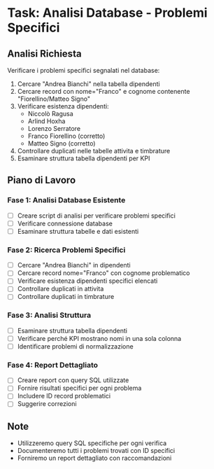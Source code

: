 # Task: Analisi Database - Problemi Specifici

## Analisi Richiesta
Verificare i problemi specifici segnalati nel database:

1. Cercare "Andrea Bianchi" nella tabella dipendenti
2. Cercare record con nome="Franco" e cognome contenente "Fiorellino/Matteo Signo"
3. Verificare esistenza dipendenti:
   - Niccolò Ragusa
   - Arlind Hoxha
   - Lorenzo Serratore
   - Franco Fiorellino (corretto)
   - Matteo Signo (corretto)
4. Controllare duplicati nelle tabelle attivita e timbrature
5. Esaminare struttura tabella dipendenti per KPI

## Piano di Lavoro

### Fase 1: Analisi Database Esistente
- [ ] Creare script di analisi per verificare problemi specifici
- [ ] Verificare connessione database
- [ ] Esaminare struttura tabelle e dati esistenti

### Fase 2: Ricerca Problemi Specifici
- [ ] Cercare "Andrea Bianchi" in dipendenti
- [ ] Cercare record nome="Franco" con cognome problematico
- [ ] Verificare esistenza dipendenti specifici elencati
- [ ] Controllare duplicati in attivita
- [ ] Controllare duplicati in timbrature

### Fase 3: Analisi Struttura
- [ ] Esaminare struttura tabella dipendenti
- [ ] Verificare perché KPI mostrano nomi in una sola colonna
- [ ] Identificare problemi di normalizzazione

### Fase 4: Report Dettagliato
- [ ] Creare report con query SQL utilizzate
- [ ] Fornire risultati specifici per ogni problema
- [ ] Includere ID record problematici
- [ ] Suggerire correzioni

## Note
- Utilizzeremo query SQL specifiche per ogni verifica
- Documenteremo tutti i problemi trovati con ID specifici
- Forniremo un report dettagliato con raccomandazioni